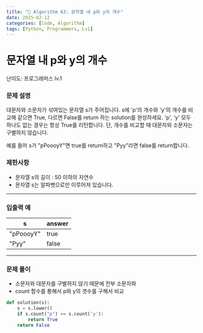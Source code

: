 ```yaml
---
title: "🧠 Algorithm 63: 문자열 내 p와 y의 개수"
date: 2025-02-12
categories: [Code, Algorithm]
tags: [Python, Programmers, Lv1]
---
```


# 문자열 내 p와 y의 개수

난이도: 프로그래머스 lv.1

### **문제 설명**

대문자와 소문자가 섞여있는 문자열 s가 주어집니다. s에 'p'의 개수와 'y'의 개수를 비교해 같으면 True, 다르면 False를 return 하는 solution를 완성하세요. 'p', 'y' 모두 하나도 없는 경우는 항상 True를 리턴합니다. 단, 개수를 비교할 때 대문자와 소문자는 구별하지 않습니다.

예를 들어 s가 "pPoooyY"면 true를 return하고 "Pyy"라면 false를 return합니다.

### 제한사항

- 문자열 s의 길이 : 50 이하의 자연수
- 문자열 s는 알파벳으로만 이루어져 있습니다.

---

### 입출력 예

| s | answer |
| --- | --- |
| "pPoooyY" | true |
| "Pyy" | false |

---

### 문제 풀이

- 소문자와 대문자를 구별하지 않기 때문에 전부 소문자화
- count 함수를 통해서 p와 y의 갯수를 구해서 비교

```python
def solution(s):
    s = s.lower()
    if s.count("p") == s.count('y'):
        return True
    return False
   
```